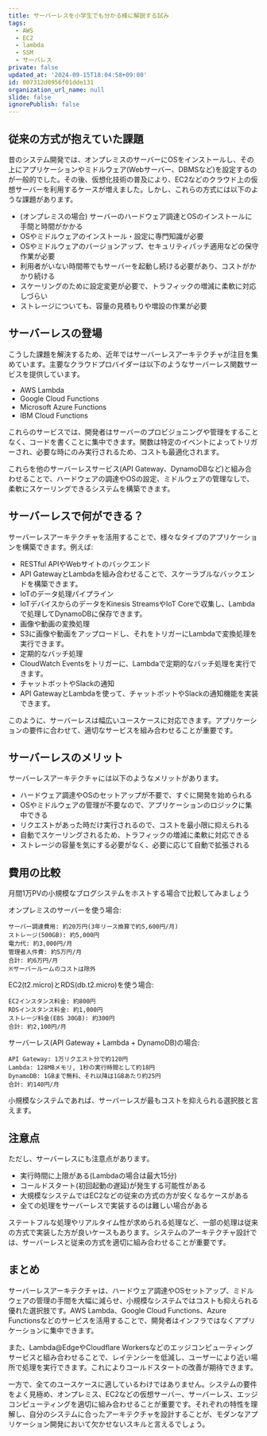 ```yaml
---
title: サーバーレスを小学生でも分かる様に解説する試み
tags:
  - AWS
  - EC2
  - lambda
  - SSM
  - サーバレス
private: false
updated_at: '2024-09-15T18:04:58+09:00'
id: 007312d0956f01dde131
organization_url_name: null
slide: false
ignorePublish: false
---
```

## 従来の方式が抱えていた課題
昔のシステム開発では、オンプレミスのサーバーにOSをインストールし、その上にアプリケーションやミドルウェア(Webサーバー、DBMSなど)を設定するのが一般的でした。その後、仮想化技術の普及により、EC2などのクラウド上の仮想サーバーを利用するケースが増えました。しかし、これらの方式には以下のような課題があります。

- (オンプレミスの場合) サーバーのハードウェア調達とOSのインストールに手間と時間がかかる
- OSやミドルウェアのインストール・設定に専門知識が必要
- OSやミドルウェアのバージョンアップ、セキュリティパッチ適用などの保守作業が必要
- 利用者がいない時間帯でもサーバーを起動し続ける必要があり、コストがかかり続ける
- スケーリングのために設定変更が必要で、トラフィックの増減に柔軟に対応しづらい
- ストレージについても、容量の見積もりや増設の作業が必要

## サーバーレスの登場
こうした課題を解決するため、近年ではサーバーレスアーキテクチャが注目を集めています。主要なクラウドプロバイダーは以下のようなサーバーレス関数サービスを提供しています。

- AWS Lambda
- Google Cloud Functions
- Microsoft Azure Functions
- IBM Cloud Functions

これらのサービスでは、開発者はサーバーのプロビジョニングや管理をすることなく、コードを書くことに集中できます。関数は特定のイベントによってトリガーされ、必要な時にのみ実行されるため、コストも最適化されます。

これらを他のサーバーレスサービス(API Gateway、DynamoDBなど)と組み合わせることで、ハードウェアの調達やOSの設定、ミドルウェアの管理なしで、柔軟にスケーリングできるシステムを構築できます。

## サーバーレスで何ができる？
サーバーレスアーキテクチャを活用することで、様々なタイプのアプリケーションを構築できます。例えば:

- RESTful APIやWebサイトのバックエンド
 - API GatewayとLambdaを組み合わせることで、スケーラブルなバックエンドを構築できます。
- IoTのデータ処理パイプライン
 - IoTデバイスからのデータをKinesis StreamsやIoT Coreで収集し、Lambdaで処理してDynamoDBに保存できます。
- 画像や動画の変換処理
 - S3に画像や動画をアップロードし、それをトリガーにLambdaで変換処理を実行できます。
- 定期的なバッチ処理
 - CloudWatch Eventsをトリガーに、Lambdaで定期的なバッチ処理を実行できます。
- チャットボットやSlackの通知
 - API GatewayとLambdaを使って、チャットボットやSlackの通知機能を実装できます。

このように、サーバーレスは幅広いユースケースに対応できます。アプリケーションの要件に合わせて、適切なサービスを組み合わせることが重要です。

## サーバーレスのメリット
サーバーレスアーキテクチャには以下のようなメリットがあります。

- ハードウェア調達やOSのセットアップが不要で、すぐに開発を始められる
- OSやミドルウェアの管理が不要なので、アプリケーションのロジックに集中できる
- リクエストがあった時だけ実行されるので、コストを最小限に抑えられる
- 自動でスケーリングされるため、トラフィックの増減に柔軟に対応できる
- ストレージの容量を気にする必要がなく、必要に応じて自動で拡張される

## 費用の比較
月間1万PVの小規模なブログシステムをホストする場合で比較してみましょう

オンプレミスのサーバーを使う場合:
```
サーバー調達費用: 約20万円(3年リース換算で約5,600円/月)
ストレージ(500GB): 約5,000円
電力代: 約3,000円/月
管理者人件費: 約5万円/月
合計: 約6万円/月
※サーバールームのコストは除外
```

EC2(t2.micro)とRDS(db.t2.micro)を使う場合:
```
EC2インスタンス料金: 約800円
RDSインスタンス料金: 約1,000円
ストレージ料金(EBS 30GB): 約300円
合計: 約2,100円/月
```

サーバーレス(API Gateway + Lambda + DynamoDB)の場合:
```
API Gateway: 1万リクエスト分で約120円
Lambda: 128MBメモリ, 1秒の実行時間として約18円
DynamoDB: 1GBまで無料、それ以降は1GBあたり約25円
合計: 約140円/月
```

小規模なシステムであれば、サーバーレスが最もコストを抑えられる選択肢と言えます。

## 注意点
ただし、サーバーレスにも注意点があります。

- 実行時間に上限がある(Lambdaの場合は最大15分)
- コールドスタート(初回起動の遅延)が発生する可能性がある
- 大規模なシステムではEC2などの従来の方式の方が安くなるケースがある
- 全ての処理をサーバーレスで実装するのは難しい場合がある

ステートフルな処理やリアルタイム性が求められる処理など、一部の処理は従来の方式で実装した方が良いケースもあります。システムのアーキテクチャ設計では、サーバーレスと従来の方式を適切に組み合わせることが重要です。

## まとめ
サーバーレスアーキテクチャは、ハードウェア調達やOSセットアップ、ミドルウェアの管理の手間を大幅に減らせ、小規模なシステムではコストも抑えられる優れた選択肢です。AWS Lambda、Google Cloud Functions、Azure Functionsなどのサービスを活用することで、開発者はインフラではなくアプリケーションに集中できます。

また、Lambda@EdgeやCloudflare Workersなどのエッジコンピューティングサービスと組み合わせることで、レイテンシーを低減し、ユーザーにより近い場所で処理を実行できます。これによりコールドスタートの改善が期待できます。

一方で、全てのユースケースに適しているわけではありません。システムの要件をよく見極め、オンプレミス、EC2などの仮想サーバー、サーバーレス、エッジコンピューティングを適切に組み合わせることが重要です。それぞれの特性を理解し、自分のシステムに合ったアーキテクチャを設計することが、モダンなアプリケーション開発において欠かせないスキルと言えるでしょう。
